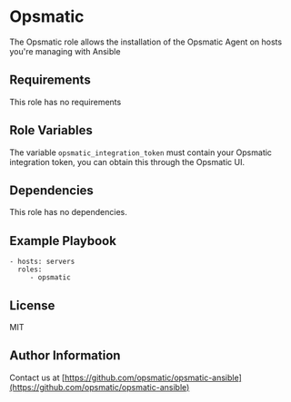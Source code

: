 Opsmatic
========

The Opsmatic role allows the installation of the Opsmatic Agent on hosts you're managing with Ansible

Requirements
------------

This role has no requirements

Role Variables
--------------

The variable `opsmatic_integration_token` must contain your Opsmatic integration token, you can obtain this through the Opsmatic UI.

Dependencies
------------

This role has no dependencies.

Example Playbook
----------------

    - hosts: servers
      roles:
         - opsmatic

License
-------

MIT

Author Information
------------------

Contact us at [https://github.com/opsmatic/opsmatic-ansible](https://github.com/opsmatic/opsmatic-ansible)
